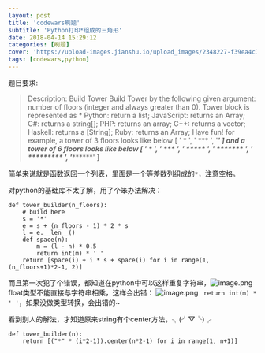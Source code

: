 ```yaml
---
layout: post
title: 'codewars刷题'
subtitle: 'Python打印*组成的三角形'
date: 2018-04-14 15:29:12
categories: [刷题]
cover: 'https://upload-images.jianshu.io/upload_images/2348227-f39ea4c7c14d49ca.jpg'
tags: [codewars,python]
---
```


题目要求:
>Description:
Build Tower
Build Tower by the following given argument:
number of floors (integer and always greater than 0).
Tower block is represented as *
Python: return a list;
JavaScript: returns an Array;
C#: returns a string[];
PHP: returns an array;
C++: returns a vector<string>;
Haskell: returns a [String];
Ruby: returns an Array;
Have fun!
for example, a tower of 3 floors looks like below
[
  '  *  ', 
  ' *** ', 
  '*****'
]
and a tower of 6 floors looks like below
[
  '     *     ', 
  '    ***    ', 
  '   *****   ', 
  '  *******  ', 
  ' ********* ', 
  '***********'
]

简单来说就是函数返回一个列表，里面是一个等差数列组成的`*`，注意空格。

对python的基础库不太了解，用了个笨办法解决：

```
def tower_builder(n_floors):
    # build here
    s = '*'
    e = s + (n_floors - 1) * 2 * s
    l = e.__len__()
    def space(n):
        m = (l - n) * 0.5
        return int(m) * ' '
    return [space(i) + i * s + space(i) for i in range(1, (n_floors+1)*2-1, 2)]
```
而且第一次犯了个错误，都知道在python中可以这样重复字符串，![image.png](https://upload-images.jianshu.io/upload_images/2348227-5877887212e789a4.png?imageMogr2/auto-orient/strip%7CimageView2/2/w/1240)
float类型不能直接与字符串相乘，这样会出错：
![image.png](https://upload-images.jianshu.io/upload_images/2348227-2090032ca2f2d873.png?imageMogr2/auto-orient/strip%7CimageView2/2/w/1240)
` return int(m) * ' '`，如果没做类型转换，会出错的~

看到别人的解法，才知道原来string有个center方法，╮(╯▽╰)╭

```
def tower_builder(n):
    return [("*" * (i*2-1)).center(n*2-1) for i in range(1, n+1)]
```

